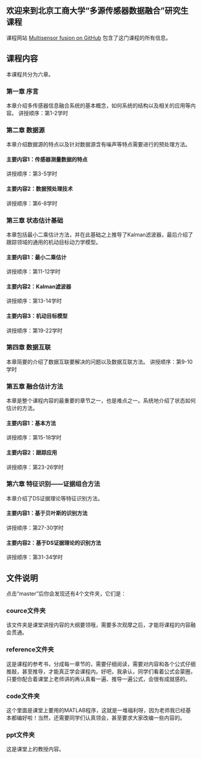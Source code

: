 ## 欢迎来到北京工商大学“多源传感器数据融合”研究生课程

课程网站 [Multisensor fusion on GitHub](https://github.com/Xue-boJin/Course-Multisensor-Fusion.git) 包含了这门课程的所有信息。

## 课程内容
   本课程共分为六章。
### 第一章	序言
本章介绍多传感器信息融合系统的基本概念，如何系统的结构以及相关的应用等内容。
讲授顺序：第1-2学时

### 第二章	数据源
本章介绍数据源的特点以及针对数据源含有噪声等特点需要进行的预处理方法。
#### 主要内容1：传感器测量数据的特点
讲授顺序：第3-5学时
#### 主要内容2：数据预处理技术
讲授顺序：第6-8学时

### 第三章	状态估计基础
本章包括最小二乘估计方法，并在此基础之上推导了Kalman滤波器，最后介绍了跟踪领域的通用的机动目标动力学模型。
#### 主要内容1：最小二乘估计
讲授顺序：第11-12学时
#### 主要内容2：Kalman滤波器
讲授顺序：第13-14学时
#### 主要内容3：机动目标模型
讲授顺序：第19-22学时

### 第四章	数据互联
本章简要的介绍了数据互联要解决的问题以及数据互联方法。
讲授顺序：第9-10学时

### 第五章	融合估计方法
本章是整个课程内容的最重要的章节之一，也是难点之一。系统地介绍了状态如何估计的方法。
#### 主要内容1：基本方法
讲授顺序：第15-18学时
#### 主要内容2：跟踪应用
讲授顺序：第23-26学时

### 第六章	特征识别——证据组合方法
本章介绍了DS证据理论等特征识别方法。
#### 主要内容1：基于贝叶斯的识别方法
讲授顺序：第27-30学时
#### 主要内容2：基于DS证据理论的识别方法
讲授顺序：第31-34学时


## 文件说明 

点击“master”后你会发现还有4个文件夹，它们是：
### cource文件夹
该文件夹是课堂讲授内容的大纲要领哦，需要多次观摩之后，才能将课程的内容融会贯通。

### reference文件夹
这是课程的参考书，分成每一章节的，需要仔细阅读，需要对内容和各个公式仔细推敲，甚至推导，才能真正学会课程内。好吧，我承认，同学们看着公式会蒙圈，只要你配合着课堂上老师讲的再认真看一遍、推导一遍公式，会很有成就感的。

### code文件夹
这个里面是课堂上要用的MATLAB程序，这就是一堆福利呀，因为老师我已经基本都编好啦！当然，还需要同学们认真领会，甚至要求大家改编一些内容的。

### ppt文件夹
这是课堂上的教授内容。
